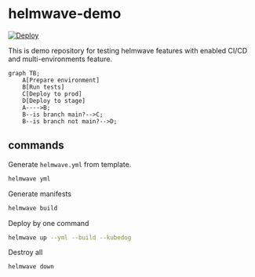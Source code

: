 # helmwave-demo

[![Deploy](https://github.com/Jasstkn/helmwave-demo/actions/workflows/deploy.yml/badge.svg)](https://github.com/Jasstkn/helmwave-demo/actions/workflows/deploy.yml)

This is demo repository for testing helmwave features with enabled CI/CD and multi-environments feature.

```mermaid
graph TB;
    A[Prepare environment]
    B[Run tests]
    C[Deploy to prod]
    D[Deploy to stage]
    A---->B;
    B--is branch main?-->C;
    B--is branch not main?-->D;
```

## commands

Generate `helmwave.yml` from template.

```bash
helmwave yml
```

Generate manifests

```bash
helmwave build
```

Deploy by one command

```bash
helmwave up --yml --build --kubedog
```

Destroy all

```bash
helmwave down
```
